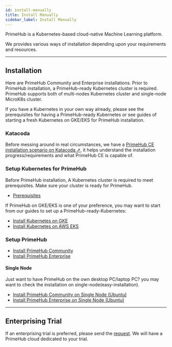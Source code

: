 ```yaml
---
id: install-manually
title: Install Manually
sidebar_label: Install Manually
---
```


PrimeHub is a Kubernetes-based cloud-native Machine Learning platform.

We provides various ways of installation depending upon your requirements and resources.

---

## Installation

Here are PrimeHub Community and Enterprise installations. Prior to PrimeHub installation, a PrimeHub-ready Kubernetes cluster is required. PrimeHub supports both of multi-nodes Kubernetes cluster and single-node MicroK8s cluster.

If you have a Kubernetes in your own way already, please see the prerequisites for having a PrimeHub-ready Kubernetes or see guides of starting a fresh Kubernetes on GKE/EKS for PrimeHub installation.

### Katacoda

Before messing around in real circumstances, we have a [PrimeHub CE installation scenario on Katacoda &neArr;](https://www.katacoda.com/infuseai), it helps understand the installation progress/requirements and what PrimeHub CE is capable of.

### Setup Kubernetes for PrimeHub

Before PrimeHub installation, A Kubernetes cluster is required to meet prerequisites. Make sure your cluster is ready for PrimeHub.

- [Prerequisites](getting_started/prerequisites.md)

If PrimeHub on GKE/EKS is one of your preference, you may want to start from our guides to set up a PrimeHub-ready-Kubernetes:

- [Install Kubernetes on GKE](getting_started/kubernetes_on_gke.md)
- [Install Kubernetes on AWS EKS](getting_started/kubernetes_on_eks)

### Setup PrimeHub

- [Install PrimeHub Community](getting_started/install_primehub_ce)
- [Install PrimeHub Enterprise](getting_started/install_primehub)

#### Single Node

Just want to have PrimeHub on the own desktop PC/laptop PC? you may want to check the installation on single-node(easy-installation).

- [Install PrimeHub Community on Single Node (Ubuntu)](getting_started/kubernetes_on_ubuntu_ce)
- [Install PrimeHub Enterprise on Single Node (Ubuntu)](getting_started/kubernetes_on_ubuntu_machine)

---

## Enterprising Trial

If an enterprising trial is preferred, please send the [request](https://docs.google.com/forms/d/e/1FAIpQLSe_Z8JfIbYnvhOampGN_XXle4d3GVX04E8evnNI_Py3abth-A/viewform). We will have a PrimeHub cloud dedicated to your trial.
